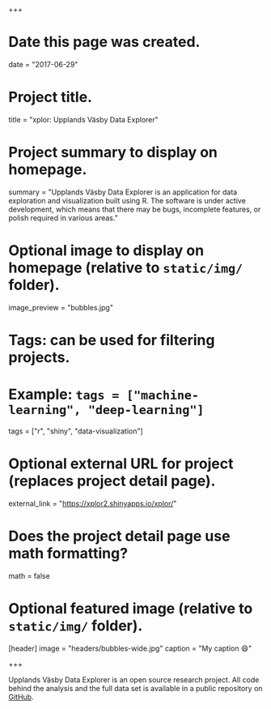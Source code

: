 +++
# Date this page was created.
date = "2017-06-29"

# Project title.
title = "xplor: Upplands Väsby Data Explorer"

# Project summary to display on homepage.
summary = "Upplands Väsby Data Explorer is an application for data exploration and visualization built using R. The software is under active development, which means that there may be bugs, incomplete features, or polish required in various areas."

# Optional image to display on homepage (relative to `static/img/` folder).
image_preview = "bubbles.jpg"

# Tags: can be used for filtering projects.
# Example: `tags = ["machine-learning", "deep-learning"]`
tags = ["r", "shiny", "data-visualization"]

# Optional external URL for project (replaces project detail page).
external_link = "https://xplor2.shinyapps.io/xplor/"

# Does the project detail page use math formatting?
math = false

# Optional featured image (relative to `static/img/` folder).
[header]
image = "headers/bubbles-wide.jpg"
caption = "My caption :smile:"

+++

Upplands Väsby Data Explorer is an open source research project. All code behind the analysis and the full data set is available in a public repository on [GitHub](https://github.com/samuel-bohman/xplor).